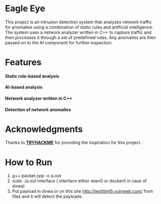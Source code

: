 # Eagle Eye
This project is an intrusion detection system that analyzes network traffic for anomalies using a combination of static rules and artificial intelligence. The system uses a network analyzer written in C++ to capture traffic and then processes it through a set of predefined rules. Any anomalies are then passed on to the AI component for further inspection.

# Features
#### Static rule-based analysis
#### AI-based analysis
#### Network analyzer written in C++
#### Detection of network anomalies

# Acknowledgments
Thanks to [**TRYHACKME**](https://tryhackme.com/) for providing the inspiration for this project.


# How to Run
1. g++ packet.cpp -o a.out
2. sudo ./a.out interface ( interface either wlan0 or docker0 in case of dvwa)
3. Put payload in dvwa or on this site http://testhtml5.vulnweb.com/ from files and it will detect the payloads.